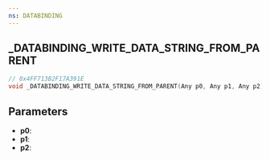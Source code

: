 ```yaml
---
ns: DATABINDING
---
```

## _DATABINDING_WRITE_DATA_STRING_FROM_PARENT

```c
// 0x4FF713B2F17A391E
void _DATABINDING_WRITE_DATA_STRING_FROM_PARENT(Any p0, Any p1, Any p2);
```

## Parameters
* **p0**:
* **p1**:
* **p2**:

